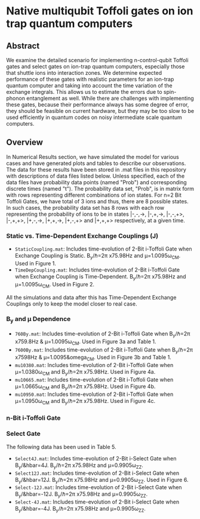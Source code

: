 # Native multiqubit Toffoli gates on ion trap quantum computers

## Abstract
We examine the detailed scenario for implementing n-control-qubit Toffoli gates and select gates on ion-trap quantum computers, especially those that shuttle ions into interaction zones. We determine expected performance of these gates with realistic parameters for an ion-trap quantum computer and taking into account the time variation of the exchange integrals. This allows us to estimate the errors due to spin-phonon entanglement as well. While there are challenges with implementing these gates, because their performance always has some degree of error, they should be feasible on current hardware, but they may be too slow to be used efficiently in quantum codes on noisy intermediate scale quantum computers.

## Overview

In Numerical Results section, we have simulated the model for various cases and have generated plots and tables to describe our observations. The data for these results have been stored in .mat files in this repository with descriptions of data files listed below. 
Unless specified, each of the data files have probability data points (named "Prob") and corresponding discrete times (named "t"). The probability data set, "Prob", is in matrix form with rows representing different combinations of ion states. For n=2 Bit Toffoli Gates, we have total of 3 ions and thus, there are 8 possible states. In such cases, the probability data set has 8 rows with each row representing the probability of ions to be in states 
|-,-,->, |-,+,->, |-,-,+>, |-,+,+>, |+,-,->, |+,+,->, |+,-,+> and |+,+,+> respectively, at a given time. 

### Static vs. Time-Dependent Exchange Couplings (J)

* `StaticCoupling.mat`: Includes time-evolution of 2-Bit i-Toffoli Gate when Exchange Coupling is Static. B<sub>y</sub>/&hbar;=2&pi; x75.98Hz and &mu;=1.0095&omega;<sub>CM</sub>. Used in Figure 1. 
* `TimeDepCoupling.mat`: Includes time-evolution of 2-Bit i-Toffoli Gate when Exchange Coupling is Time-Dependent. B<sub>y</sub>/&hbar;=2&pi; x75.98Hz and &mu;=1.0095&omega;<sub>CM</sub>. Used in Figure 2. 

All the simulations and data after this has Time-Dependent Exchange Couplings only to keep the model closer to real case.

### B<sub>y</sub> and &mu; Dependence

* `760By.mat`: Includes time-evolution of 2-Bit i-Toffoli Gate when B<sub>y</sub>/&hbar;=2&pi; x759.8Hz & &mu;=1.0095&omega;<sub>CM</sub>. Used in Figure 3a and Table 1.
* `7600By.mat`: Includes time-evolution of 2-Bit i-Toffoli Gate when B<sub>y</sub>/&hbar;=2&pi; x7598Hz & &mu;=1.0095&omega<sub>CM</sub>. Used in Figure 3b and Table 1. 
* `mu10380.mat`: Includes time-evolution of 2-Bit i-Toffoli Gate when &mu;=1.0380&omega;<sub>CM</sub> and B<sub>y</sub>/&hbar;=2&pi; x75.98Hz. Used in Figure 4a.
* `mu10665.mat`: Includes time-evolution of 2-Bit i-Toffoli Gate when &mu;=1.0665&omega;<sub>CM</sub> and B<sub>y</sub>/&hbar;=2&pi; x75.98Hz. Used in Figure 4b.
* `mu10950.mat`: Includes time-evolution of 2-Bit i-Toffoli Gate when &mu;=1.0950&omega;<sub>CM</sub> and B<sub>y</sub>/&hbar;=2&pi; x75.98Hz. Used in Figure 4c.

### n-Bit i-Toffoli Gate

### Select Gate

The following data has been used in Table 5.

* `Select4J.mat`: Includes time-evolution of 2-Bit i-Select Gate when B<sub>y</sub>/&hbar=4J. B<sub>y</sub>/&hbar;=2&pi; x75.98Hz and &mu;=0.9905&omega;<sub>ZZ</sub>.
* `Select12J.mat`: Includes time-evolution of 2-Bit i-Select Gate when B<sub>y</sub>/&hbar=12J. B<sub>y</sub>/&hbar;=2&pi; x75.98Hz and &mu;=0.9905&omega;<sub>ZZ</sub>. Used in Figure 6.
* `Select-12J.mat`: Includes time-evolution of 2-Bit i-Select Gate when B<sub>y</sub>/&hbar=-12J. B<sub>y</sub>/&hbar;=2&pi; x75.98Hz and &mu;=0.9905&omega;<sub>ZZ</sub>.
* `Select-4J.mat`: Includes time-evolution of 2-Bit i-Select Gate when B<sub>y</sub>/&hbar=-4J. B<sub>y</sub>/&hbar;=2&pi; x75.98Hz and &mu;=0.9905&omega;<sub>ZZ</sub>.
